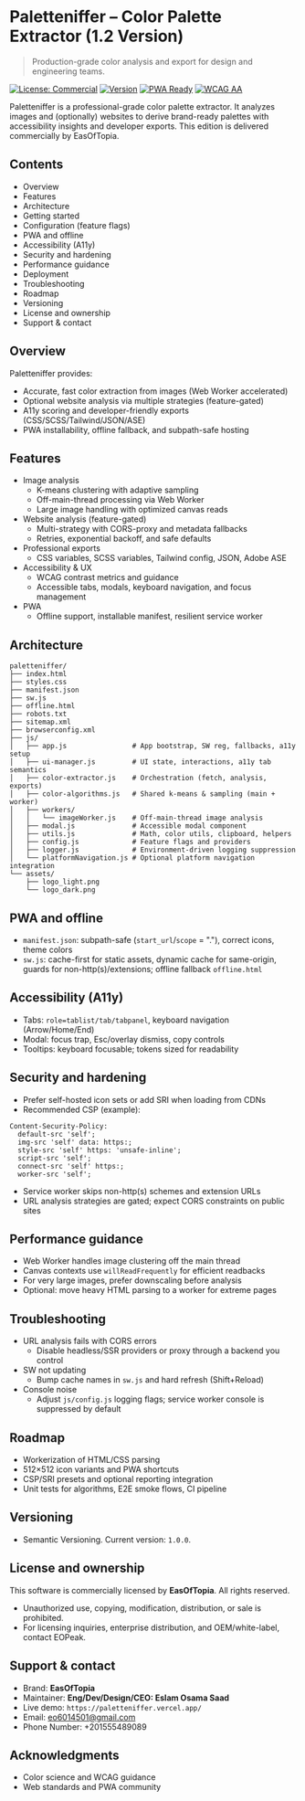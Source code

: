 # Paletteniffer – Color Palette Extractor (1.2 Version)

> Production-grade color analysis and export for design and engineering teams.

[![License: Commercial](https://img.shields.io/badge/license-Commercial-orange.svg)](#license)
[![Version](https://img.shields.io/badge/version-1.0.0-blue.svg)](https://paletteniffer.vercel.app/)
[![PWA Ready](https://img.shields.io/badge/PWA-Ready-brightgreen.svg)](https://web.dev/progressive-web-apps/)
[![WCAG AA](https://img.shields.io/badge/WCAG-AA%20Compliant-green.svg)](https://www.w3.org/WAI/WCAG2AA-Conformance)

Paletteniffer is a professional-grade color palette extractor. It analyzes images and (optionally) websites to derive brand-ready palettes with accessibility insights and developer exports. This edition is delivered commercially by EasOfTopia.

## Contents
- Overview
- Features
- Architecture
- Getting started
- Configuration (feature flags)
- PWA and offline
- Accessibility (A11y)
- Security and hardening
- Performance guidance
- Deployment
- Troubleshooting
- Roadmap
- Versioning
- License and ownership
- Support & contact

## Overview
Paletteniffer provides:
- Accurate, fast color extraction from images (Web Worker accelerated)
- Optional website analysis via multiple strategies (feature-gated)
- A11y scoring and developer-friendly exports (CSS/SCSS/Tailwind/JSON/ASE)
- PWA installability, offline fallback, and subpath-safe hosting

## Features
- Image analysis
  - K-means clustering with adaptive sampling
  - Off-main-thread processing via Web Worker
  - Large image handling with optimized canvas reads
- Website analysis (feature-gated)
  - Multi-strategy with CORS-proxy and metadata fallbacks
  - Retries, exponential backoff, and safe defaults
- Professional exports
  - CSS variables, SCSS variables, Tailwind config, JSON, Adobe ASE
- Accessibility & UX
  - WCAG contrast metrics and guidance
  - Accessible tabs, modals, keyboard navigation, and focus management
- PWA
  - Offline support, installable manifest, resilient service worker

## Architecture
```
paletteniffer/
├── index.html
├── styles.css
├── manifest.json
├── sw.js
├── offline.html
├── robots.txt
├── sitemap.xml
├── browserconfig.xml
├── js/
│   ├── app.js                # App bootstrap, SW reg, fallbacks, a11y setup
│   ├── ui-manager.js         # UI state, interactions, a11y tab semantics
│   ├── color-extractor.js    # Orchestration (fetch, analysis, exports)
│   ├── color-algorithms.js   # Shared k-means & sampling (main + worker)
│   ├── workers/
│   │   └── imageWorker.js    # Off-main-thread image analysis
│   ├── modal.js              # Accessible modal component
│   ├── utils.js              # Math, color utils, clipboard, helpers
│   ├── config.js             # Feature flags and providers
│   ├── logger.js             # Environment-driven logging suppression
│   └── platformNavigation.js # Optional platform navigation integration
└── assets/
    ├── logo_light.png
    └── logo_dark.png
```

## PWA and offline
- `manifest.json`: subpath-safe (`start_url`/`scope` = "."), correct icons, theme colors
- `sw.js`: cache-first for static assets, dynamic cache for same-origin, guards for non-http(s)/extensions; offline fallback `offline.html`

## Accessibility (A11y)
- Tabs: `role=tablist/tab/tabpanel`, keyboard navigation (Arrow/Home/End)
- Modal: focus trap, Esc/overlay dismiss, copy controls
- Tooltips: keyboard focusable; tokens sized for readability

## Security and hardening
- Prefer self-hosted icon sets or add SRI when loading from CDNs
- Recommended CSP (example):
```
Content-Security-Policy:
  default-src 'self';
  img-src 'self' data: https:; 
  style-src 'self' https: 'unsafe-inline';
  script-src 'self';
  connect-src 'self' https:; 
  worker-src 'self';
```
- Service worker skips non-http(s) schemes and extension URLs
- URL analysis strategies are gated; expect CORS constraints on public sites

## Performance guidance
- Web Worker handles image clustering off the main thread
- Canvas contexts use `willReadFrequently` for efficient readbacks
- For very large images, prefer downscaling before analysis
- Optional: move heavy HTML parsing to a worker for extreme pages

## Troubleshooting
- URL analysis fails with CORS errors
  - Disable headless/SSR providers or proxy through a backend you control
- SW not updating
  - Bump cache names in `sw.js` and hard refresh (Shift+Reload)
- Console noise
  - Adjust `js/config.js` logging flags; service worker console is suppressed by default

## Roadmap
- Workerization of HTML/CSS parsing
- 512×512 icon variants and PWA shortcuts
- CSP/SRI presets and optional reporting integration
- Unit tests for algorithms, E2E smoke flows, CI pipeline

## Versioning
- Semantic Versioning. Current version: `1.0.0`.

## License and ownership
This software is commercially licensed by **EasOfTopia**. All rights reserved.

- Unauthorized use, copying, modification, distribution, or sale is prohibited.
- For licensing inquiries, enterprise distribution, and OEM/white-label, contact EOPeak.

## Support & contact
- Brand: **EasOfTopia**
- Maintainer: **Eng/Dev/Design/CEO: Eslam Osama Saad**
- Live demo: `https://paletteniffer.vercel.app/`
- Email: eo6014501@gmail.com 
- Phone Number: +201555489089

## Acknowledgments
- Color science and WCAG guidance
- Web standards and PWA community
